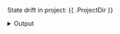 State drift in project: {{ .ProjectDir }}

<details>
<summary>Output</summary>

```hcl

{{ .Output }}

```

</details>

<!--PROJECT_JSON_START-->
<!--{{ .ProjectJSON }}-->
<!--PROJECT_JSON_END-->
